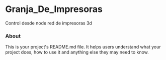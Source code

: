 Granja_De_Impresoras
====================

Control desde node red de impresoras 3d

### About

This is your project's README.md file. It helps users understand what your
project does, how to use it and anything else they may need to know.